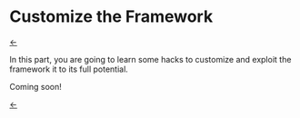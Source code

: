 Customize the Framework
=======================

[←](../index.md)

In this part, you are going to learn some hacks to customize and exploit the framework it to its full potential.

Coming soon!

[←](../index.md)